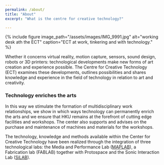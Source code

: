 ```yaml
---
permalink: /about/
title: "About"
excerpt: "What is the centre for creative technology?"

---
```




{% include figure image_path="/assets/images/IMG_9991.jpg" alt="working desk ath the ECT" caption="ECT at work, tinkering and with technology." %}

Whether it concerns virtual reality, motion capture, sensors, sound design, robots or 3D printers: technological developments make new forms of art creation and experience possible. The Centre for Creative Technology (ECT) examines these developments, outlines possibilities and shares knowledge and experience in the field of technology in relation to art and creativity.

### Technology enriches the arts

In this way we stimulate the formation of multidisciplinary work relationships, we show in which ways technology can permanently enrich the arts and we ensure that HKU remains at the forefront of cutting edge facilities and workshops. The center also supports and advises on the purchase and maintenance of machines and materials for the workshops.


The technology, knowledge and methods available within the Center for Creative Technology have been realized through the integration of three technological labs: the Media and Performance Lab ([MAPLAB](http://maplab.hku.nl/)), a Fabrication lab (FABLAB) together with Protospace and the Sonic Interaction Lab ([SiLAB](http://silab.hku.nl/)).